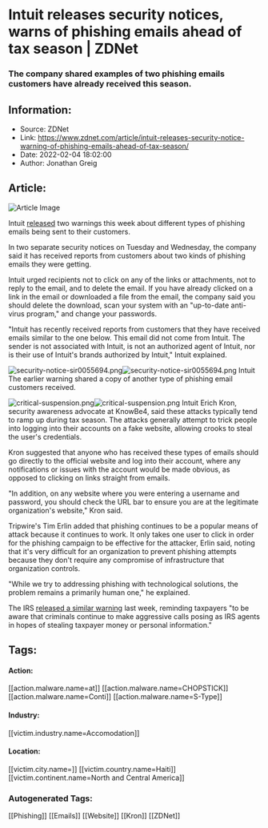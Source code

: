 # Intuit releases security notices, warns of phishing emails ahead of tax season | ZDNet
### The company shared examples of two phishing emails customers have already received this season.

## Information:
+ Source: ZDNet
+ Link: https://www.zdnet.com/article/intuit-releases-security-notice-warning-of-phishing-emails-ahead-of-tax-season/
+ Date: 2022-02-04 18:02:00
+ Author: Jonathan Greig


## Article:
![Article Image](https://www.zdnet.com/a/img/resize/54801f82e82403bbcf7f226325a665a537a0a645/2021/09/28/f8095c58-051f-416e-8367-e624d79a1b49/email-adresses.jpg?width=770&height=578&fit=crop&auto=webp)

Intuit [released](https://security.intuit.com/security-notices) two warnings this week about different types of phishing emails being sent to their customers. 


In two separate security notices on Tuesday and Wednesday, the company said it has received reports from customers about two kinds of phishing emails they were getting. 

Intuit urged recipients not to click on any of the links or attachments, not to reply to the email, and to delete the email. If you have already clicked on a link in the email or downloaded a file from the email, the company said you should delete the download, scan your system with an "up-to-date anti-virus program," and change your passwords. 

"Intuit has recently received reports from customers that they have received emails similar to the one below. This email did not come from Intuit. The sender is not associated with Intuit, is not an authorized agent of Intuit, nor is their use of Intuit's brands authorized by Intuit," Intuit explained. 

![security-notice-sir0055694.png]()![security-notice-sir0055694.png](https://www.zdnet.com/a/img/resize/970223b90a73b7066268dc28ae00e5c539dcc160/2022/02/04/6c50d920-520e-4f9a-88db-4eea833487c2/security-notice-sir0055694.png?fit=bounds&format=pjpg&auto=webp)
 Intuit
 The earlier warning shared a copy of another type of phishing email customers received. 

![critical-suspension.png]()![critical-suspension.png](https://www.zdnet.com/a/img/resize/e00e34da61d32adf8efb149a2eaf4975a6d7e7b1/2022/02/04/7fefe5a2-1d5c-4610-85ed-9353fca6c116/critical-suspension.png?width=1200&fit=bounds&format=pjpg&auto=webp)
 Intuit
 Erich Kron, security awareness advocate at KnowBe4, said these attacks typically tend to ramp up during tax season. The attacks generally attempt to trick people into logging into their accounts on a fake website, allowing crooks to steal the user's credentials.  

Kron suggested that anyone who has received these types of emails should go directly to the official website and log into their account, where any notifications or issues with the account would be made obvious, as opposed to clicking on links straight from emails. 






"In addition, on any website where you were entering a username and password, you should check the URL bar to ensure you are at the legitimate organization's website," Kron said. 

Tripwire's Tim Erlin added that phishing continues to be a popular means of attack because it continues to work. It only takes one user to click in order for the phishing campaign to be effective for the attacker, Erlin said, noting that it's very difficult for an organization to prevent phishing attempts because they don't require any compromise of infrastructure that organization controls. 

"While we try to addressing phishing with technological solutions, the problem remains a primarily human one," he explained.

The IRS [released a similar warning](https://www.irs.gov/newsroom/taxpayers-beware-tax-season-is-prime-time-for-phone-scams) last week, reminding taxpayers "to be aware that criminals continue to make aggressive calls posing as IRS agents in hopes of stealing taxpayer money or personal information."





## Tags:

#### Action:
[[action.malware.name=at]] [[action.malware.name=CHOPSTICK]] [[action.malware.name=Conti]] [[action.malware.name=S-Type]]

#### Industry:
[[victim.industry.name=Accomodation]]

#### Location:
[[victim.city.name=]] [[victim.country.name=Haiti]] [[victim.continent.name=North and Central America]]

### Autogenerated Tags:
[[Phishing]] [[Emails]] [[Website]] [[Kron]] [[ZDNet]]

